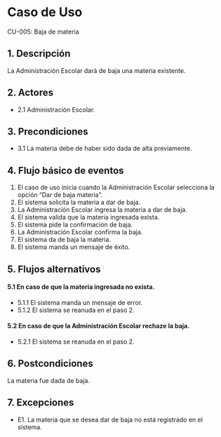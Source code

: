 # Caso de Uso
CU-005: Baja de materia

## 1. Descripción
La Administración Escolar dará de baja una materia existente.

## 2. Actores
- 2.1 Administración Escolar.

## 3. Precondiciones
- 3.1 La materia debe de haber sido dada de alta previamente.


## 4. Flujo básico de eventos
1. El caso de uso inicia cuando la Administración Escolar selecciona la opción “Dar de baja materia".
2. El sistema solicita la materia a dar de baja.
3. La Administración Escolar ingresa la materia a dar de baja.
4. El sistema valida que la materia ingresada exista.
5. El sistema pide la confirmación de baja.
6. La Administración Escolar confirma la baja.
7. El sistema da de baja la materia.
8. El sistema manda un mensaje de éxito.


## 5. Flujos alternativos
#### 5.1 En caso de que la materia ingresada no exista.
- 5.1.1 El sistema manda un mensaje de error.
- 5.1.2 El sistema se reanuda en el paso 2.
#### 5.2 En caso de que la Administración Escolar rechaze la baja.
- 5.2.1 El sistema se reanuda en el paso 2.

## 6. Postcondiciones
La materia fue dada de baja.

## 7. Excepciones
- E1. La materia que se desea dar de baja no está registrado en el sistema.


